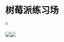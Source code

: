 # 树莓派练习场

<img src="http://static.suroot.win/image/dopi.png" style="zoom:50%;" />



### 

![](https://img.shields.io/badge/java-1.8-green)![](https://img.shields.io/badge/version-1.0-yellow)


